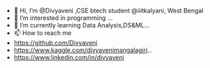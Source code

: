 - 👋 Hi, I’m @Divyaveni ,CSE btech student @iiitkalyani, West Bengal
- 👀 I’m interested in programming ...
- 🌱 I’m currently learning Data Analysis,DS&ML...
- 📫 How to reach me
-  https://github.com/Divyaveni 
-  https://www.kaggle.com/divyavenimangalagiri...
-  https://www.linkedin.com/in/divyaveni

<!---
Divyaveni/Divyaveni is a ✨ special ✨ repository because its `README.md` (this file) appears on your GitHub profile.
You can click the Preview link to take a look at your changes.
--->
